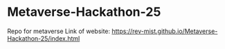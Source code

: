 # Metaverse-Hackathon-25
Repo for metaverse
Link of website:   https://rev-mist.github.io/Metaverse-Hackathon-25/index.html
